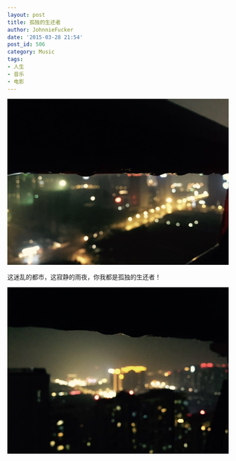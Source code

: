 ```yaml
---
layout: post
title: 孤独的生还者
author: JohnnieFucker
date: '2015-03-28 21:54'
post_id: 506
category: Music
tags:
- 人生
- 音乐
- 电影
---
```

<img src="/images/201503281.jpg"/>

这迷乱的都市，这寂静的雨夜，你我都是孤独的生还者！
<!--break-->
<script type="text/javascript" src="http://www.xiami.com/widget/player-single?uid=0&sid=1772401962&mode=js"></script>
<img src="/images/201503282.jpg"/>
